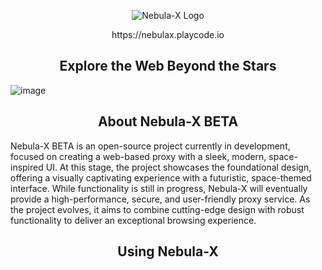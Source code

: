 <p align="center">
  <img src="https://github.com/Nebula-X-Development/Nebula-X-BETA/blob/main/big_logo.png" alt="Nebula-X Logo">
<p align="center"> https://nebulax.playcode.io

<h2 align="center"> Explore the Web Beyond the Stars </h2>
  
![image](https://github.com/user-attachments/assets/7bdb35c2-1a6d-4bec-92c0-6e7c00d55485)


<h2 align="center">About Nebula-X BETA</h2>

</p>

 Nebula-X BETA is an open-source project currently in development, focused on creating a web-based proxy with a sleek, modern, space-inspired UI. At this stage, the project showcases the foundational design, offering a visually captivating experience with a futuristic, space-themed interface. While functionality is still in progress, Nebula-X will eventually provide a high-performance, secure, and user-friendly proxy service. As the project evolves, it aims to combine cutting-edge design with robust functionality to deliver an exceptional browsing experience.

<h2 align="center">Using Nebula-X</h2>



